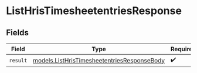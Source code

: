 # ListHrisTimesheetentriesResponse


## Fields

| Field                                                                                            | Type                                                                                             | Required                                                                                         | Description                                                                                      |
| ------------------------------------------------------------------------------------------------ | ------------------------------------------------------------------------------------------------ | ------------------------------------------------------------------------------------------------ | ------------------------------------------------------------------------------------------------ |
| `result`                                                                                         | [models.ListHrisTimesheetentriesResponseBody](../models/listhristimesheetentriesresponsebody.md) | :heavy_check_mark:                                                                               | N/A                                                                                              |